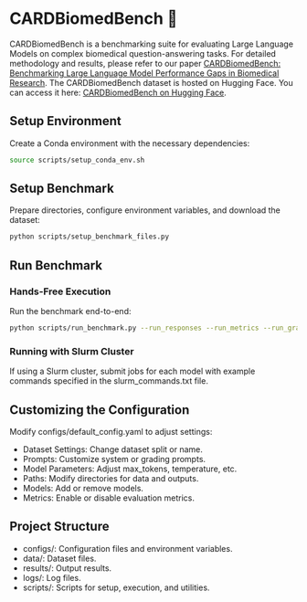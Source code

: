 # CARDBiomedBench 🧬

CARDBiomedBench is a benchmarking suite for evaluating Large Language Models on complex biomedical question-answering tasks. For detailed methodology and results, please refer to our paper [CARDBiomedBench: Benchmarking Large Language Model Performance Gaps in Biomedical Research](#). The CARDBiomedBench dataset is hosted on Hugging Face. You can access it here: [CARDBiomedBench on Hugging Face](https://huggingface.co/datasets/NIH-CARD/CARDBiomedBench).

## Setup Environment 

Create a Conda environment with the necessary dependencies:

   ```bash
   source scripts/setup_conda_env.sh
   ```

## Setup Benchmark

Prepare directories, configure environment variables, and download the dataset:

   ```bash
   python scripts/setup_benchmark_files.py
   ```

## Run Benchmark

### Hands-Free Execution

Run the benchmark end-to-end:

   ```bash
   python scripts/run_benchmark.py --run_responses --run_metrics --run_graphs
   ```

### Running with Slurm Cluster

If using a Slurm cluster, submit jobs for each model with example commands specified in the slurm_commands.txt file.

## Customizing the Configuration

Modify configs/default_config.yaml to adjust settings:

* Dataset Settings: Change dataset split or name.
* Prompts: Customize system or grading prompts.
* Model Parameters: Adjust max_tokens, temperature, etc.
* Paths: Modify directories for data and outputs.
* Models: Add or remove models.
* Metrics: Enable or disable evaluation metrics.

## Project Structure

* configs/: Configuration files and environment variables.
* data/: Dataset files.
* results/: Output results.
* logs/: Log files.
* scripts/: Scripts for setup, execution, and utilities.